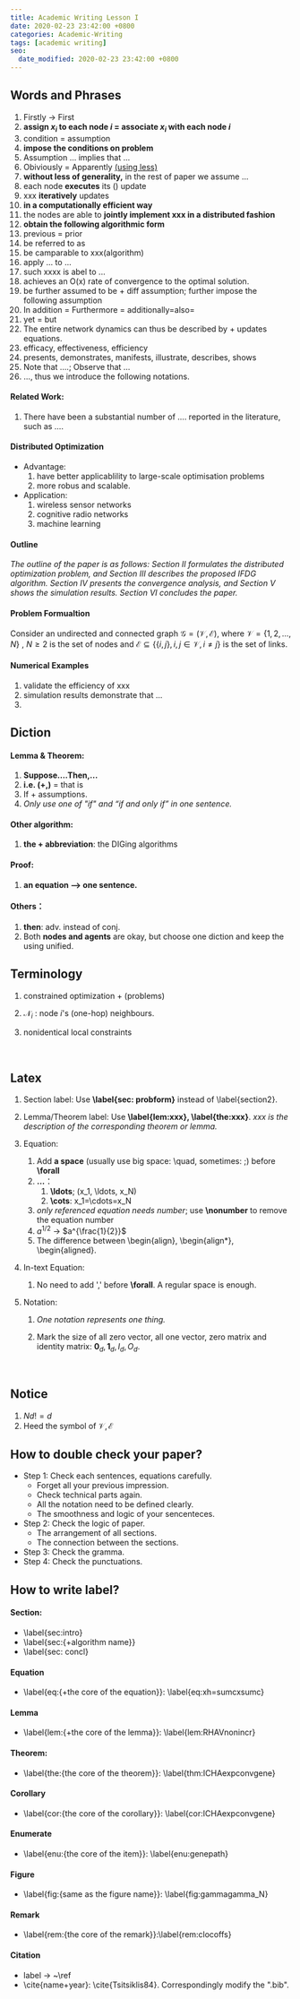 ```yaml
---
title: Academic Writing Lesson I
date: 2020-02-23 23:42:00 +0800
categories: Academic-Writing
tags: [academic writing]
seo:
  date_modified: 2020-02-23 23:42:00 +0800
---
```


## Words and Phrases

1. Firstly -> First
2. **assign $x_i$ to each node $i$ = associate $x_i$ with each node $i$**
3. condition = assumption
4. **impose the conditions on problem**
5. Assumption …  implies that ...
6. Obiviously = Apparently <u>(using less)</u>
7. **without less of generality,** in the rest of paper we assume … 
8. each node **executes** its () update
9. xxx **iteratively** updates
10. **in a computationally efficient way**
11. the nodes are able to **jointly implement xxx in a distributed fashion**
12. **obtain the following algorithmic form**
13. previous = prior
14. be referred to as
15. be camparable to xxx(algorithm)
16. apply … to ...
17. such xxxx is abel to ...
18. achieves an O(x) rate of convergence to the optimal solution.
19. be further assumed to be + diff assumption; further impose the following assumption
20. In addition = Furthermore = additionally=also=
21. yet = but
22. The entire network dynamics can thus be described by  + updates equations.
23. efficacy, effectiveness, efficiency
24. presents, demonstrates, manifests, illustrate, describes, shows
25. Note that ….; Observe that …
26. …, thus we introduce the following notations.

#### Related Work:

1. There have been a substantial number of …. reported in the literature, such as ….

#### Distributed Optimization

- Advantage: 
  1. have better applicablility to large-scale optimisation problems
  2. more robus and scalable.
- Application:
  1. wireless sensor networks 
  2. cognitive radio networks
  3. machine learning 

#### Outline

*The outline of the paper is as follows: Section II formulates the distributed optimization problem, and Section III describes the proposed IFDG algorithm. Section IV presents the convergence analysis, and Section V shows the simulation results. Section VI concludes the paper.*

#### Problem Formualtion

Consider an undirected and connected graph $\mathcal{G}=(\mathcal{V},\mathcal{E})$, where $\mathcal{V}=\{1,2,…,N\}$ , $N\ge2$ is the set of nodes and $\mathcal{E}\subseteq \{\{i,j\},i,j\in\mathcal{V}, i\ne j\}$ is the set of links.			

#### Numerical Examples

1. validate the efficiency of xxx 
2. simulation results demonstrate that ...
3. ​

## Diction

#### Lemma & Theorem: 

1. **Suppose….Then,...**
2. **i.e. (+,)**  = that is
3. If + assumptions. 
4. *Only use one of "if" and “if and only if” in one sentence.*

#### Other algorithm: 

1. **the + abbreviation**: the DIGing algorithms

#### Proof:

1. **an equation —> one sentence.**

#### Others：

1. **then**: adv. instead of conj.
2. Both **nodes and agents** are okay, but choose one diction and keep the using unified.



## Terminology

1. constrained optimization + (problems) 

2. $\mathcal{N}_i$ : node $i$'s (one-hop) neighbours.  

3. nonidentical local constraints

   ​

## Latex

1. Section label: Use **\label{sec: probform}** instead of \label{section2}.

2. Lemma/Theorem label: Use **\label{lem:xxx}, \label{the:xxx}**. *xxx is the description of the corresponding theorem or lemma.*

3. Equation:

   1. Add **a space** (usually use big space: \quad, sometimes: \;) before **\forall**
   2. **…**：
      1. **\ldots**; (x_1, \ldots, x_N)
      2. **\cots**: x_1=\cdots=x_N
   3. *only referenced equation needs number*; use **\nonumber** to remove the equation number
   4. $a^{1/2}$ -> $a^{\frac{1}{2}}$
   5. The difference between \begin{align}, \begin{align*}, \begin{aligned}.

4. In-text Equation:

   1. No need to add ',' before **\forall**. A regular space is enough.

5. Notation:

   1. *One notation represents one thing.*

   2. Mark the size of all zero vector, all one vector, zero matrix and identity matrix: $\mathbf{0}_d, \mathbf{1}_d,I_{d},O_{d}$.

      ​

## Notice

1. $Nd!=d$
2. Heed the symbol of $\mathcal{V},\mathcal{E}$



## How to double check your paper?

- Step 1: Check each sentences, equations carefully. 
  - Forget all your previous impression.
  - Check technical parts again.
  - All the notation need to be defined clearly.
  - The smoothness and logic of your sencenteces.
- Step 2: Check the logic of paper.
  - The arrangement of all sections.
  - The connection between the sections.
- Step 3: Check the gramma.
- Step 4: Check the punctuations.



## How to write label?

#### Section:

- \label{sec:intro}
- \label{sec:{+algorithm name}}
- \label{sec: concl}

#### Equation

- \label{eq:{+the core of the equation}}: \label{eq:xh=sumcxsumc}

#### Lemma

- \label{lem:{+the core of the lemma}}: \label{lem:RHAVnonincr}

#### Theorem: 

- \label{the:{the core of the theorem}}: \label{thm:ICHAexpconvgene}

#### Corollary 

- \label{cor:{the core of the corollary}}: \label{cor:ICHAexpconvgene}

#### Enumerate

- \label{enu:{the core of the item}}: \label{enu:genepath}

#### Figure

- \label{fig:{same as the figure name}}: \label{fig:gammagamma_N}

#### Remark

- \label{rem:{the core of the remark}}:\label{rem:clocoffs}

#### Citation

- label -> ~\ref
- \cite{name+year}: \cite{Tsitsiklis84}. Correspondingly modify the ".bib".



